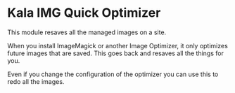 # Kala IMG Quick Optimizer

This module resaves all the managed images on a site.

When you install ImageMagick or another Image Optimizer, it only optimizes future images that are saved.  This goes back and resaves all the things for you.

Even if you change the configuration of the optimizer you can use this to redo all the images.
